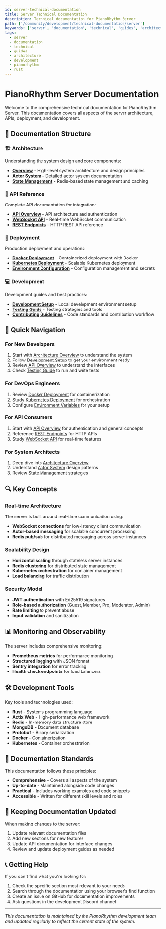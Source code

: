 ```yaml
---
id: server-technical-documentation
title: Server Technical Documentation
description: Technical documentation for PianoRhythm Server
path: ['/community/development/technical-documentation/server']
keywords: ['server', 'documentation', 'technical', 'guides', 'architecture', 'development', 'pianorhythm', 'rust']
tags:
  - server
  - documentation
  - technical
  - guides
  - architecture
  - development
  - pianorhythm
  - rust
---
```


# PianoRhythm Server Documentation

Welcome to the comprehensive technical documentation for PianoRhythm Server. This documentation covers all aspects of the server architecture, APIs, deployment, and development.

## 📖 Documentation Structure

### 🏗️ Architecture
Understanding the system design and core components:

- **[Overview](./architecture/overview.md)** - High-level system architecture and design principles
- **[Actor System](./architecture/actors.md)** - Detailed actor system documentation
- **[State Management](./architecture/state-management.md)** - Redis-based state management and caching

### 🔌 API Reference
Complete API documentation for integration:

- **[API Overview](./api/README.md)** - API architecture and authentication
- **[WebSocket API](./api/websocket.md)** - Real-time WebSocket communication
- **[REST Endpoints](./api/rest-endpoints.md)** - HTTP REST API reference

### 🚀 Deployment
Production deployment and operations:

- **[Docker Deployment](./deployment/docker.md)** - Containerized deployment with Docker
- **[Kubernetes Deployment](./deployment/kubernetes.md)** - Scalable Kubernetes deployment
- **[Environment Configuration](./deployment/environment.md)** - Configuration management and secrets

### 💻 Development
Development guides and best practices:

- **[Development Setup](./development/setup.md)** - Local development environment setup
- **[Testing Guide](./development/testing.md)** - Testing strategies and tools
- **[Contributing Guidelines](./development/contributing.md)** - Code standards and contribution workflow

## 🎯 Quick Navigation

### For New Developers
1. Start with [Architecture Overview](./architecture/overview.md) to understand the system
2. Follow [Development Setup](./development/setup.md) to get your environment ready
3. Review [API Overview](./api/README.md) to understand the interfaces
4. Check [Testing Guide](./development/testing.md) to run and write tests

### For DevOps Engineers
1. Review [Docker Deployment](./deployment/docker.md) for containerization
2. Study [Kubernetes Deployment](./deployment/kubernetes.md) for orchestration
3. Configure [Environment Variables](./deployment/environment.md) for your setup

### For API Consumers
1. Start with [API Overview](./api/README.md) for authentication and general concepts
2. Reference [REST Endpoints](./api/rest-endpoints.md) for HTTP APIs
3. Study [WebSocket API](./api/websocket.md) for real-time features

### For System Architects
1. Deep dive into [Architecture Overview](./architecture/overview.md)
2. Understand [Actor System](./architecture/actors.md) design patterns
3. Review [State Management](./architecture/state-management.md) strategies

## 🔍 Key Concepts

### Real-time Architecture
The server is built around real-time communication using:
- **WebSocket connections** for low-latency client communication
- **Actor-based messaging** for scalable concurrent processing
- **Redis pub/sub** for distributed messaging across server instances

### Scalability Design
- **Horizontal scaling** through stateless server instances
- **Redis clustering** for distributed state management
- **Kubernetes orchestration** for container management
- **Load balancing** for traffic distribution

### Security Model
- **JWT authentication** with Ed25519 signatures
- **Role-based authorization** (Guest, Member, Pro, Moderator, Admin)
- **Rate limiting** to prevent abuse
- **Input validation** and sanitization

## 📊 Monitoring and Observability

The server includes comprehensive monitoring:
- **Prometheus metrics** for performance monitoring
- **Structured logging** with JSON format
- **Sentry integration** for error tracking
- **Health check endpoints** for load balancers

## 🛠️ Development Tools

Key tools and technologies used:
- **Rust** - Systems programming language
- **Actix Web** - High-performance web framework
- **Redis** - In-memory data structure store
- **MongoDB** - Document database
- **Protobuf** - Binary serialization
- **Docker** - Containerization
- **Kubernetes** - Container orchestration

## 📝 Documentation Standards

This documentation follows these principles:
- **Comprehensive** - Covers all aspects of the system
- **Up-to-date** - Maintained alongside code changes
- **Practical** - Includes working examples and code snippets
- **Accessible** - Written for different skill levels and roles

## 🔄 Keeping Documentation Updated

When making changes to the server:
1. Update relevant documentation files
2. Add new sections for new features
3. Update API documentation for interface changes
4. Review and update deployment guides as needed

## 📞 Getting Help

If you can't find what you're looking for:
1. Check the specific section most relevant to your needs
2. Search through the documentation using your browser's find function
3. Create an issue on GitHub for documentation improvements
4. Ask questions in the development Discord channel

---

*This documentation is maintained by the PianoRhythm development team and updated regularly to reflect the current state of the system.*
